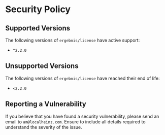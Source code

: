 # Security Policy

## Supported Versions

The following versions of `ergebnis/license` have active support:

- `^2.2.0`

## Unsupported Versions

The following versions of `ergebnis/license` have reached their end of life:

- `<2.2.0`

## Reporting a Vulnerability

If you believe that you have found a security vulnerability, please send an email to `am@localheinz.com`. Ensure to include all details required to understand the severity of the issue.

